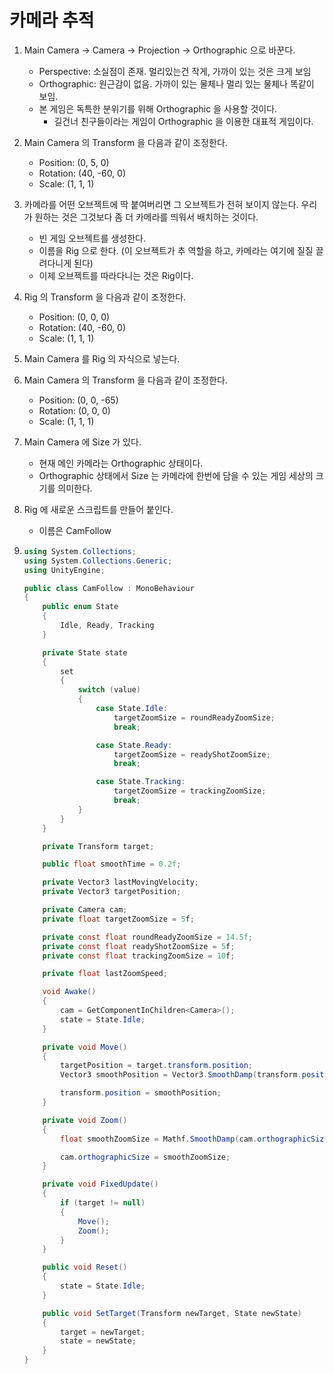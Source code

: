 # 카메라 추적

1. Main Camera -> Camera -> Projection -> Orthographic 으로 바꾼다.

   - Perspective: 소실점이 존재. 멀리있는건 작게, 가까이 있는 것은 크게 보임
   - Orthographic: 원근감이 없음. 가까이 있는 물체나 멀리 있는 물체나 똑같이 보임.
   - 본 게임은 독특한 분위기를 위해 Orthographic 을 사용할 것이다.
     - 길건너 친구들이라는 게임이 Orthographic 을 이용한 대표적 게임이다.

2. Main Camera 의 Transform 을 다음과 같이 조정한다.

   - Position: (0, 5, 0)
   - Rotation: (40, -60, 0)
   - Scale: (1, 1, 1)

3. 카메라를 어떤 오브젝트에 딱 붙여버리면 그 오브젝트가 전혀 보이지 않는다. 우리가 원하는 것은 그것보다 좀 더 카메라를 띄워서 배치하는 것이다.

   - 빈 게임 오브젝트를 생성한다.
   - 이름을 Rig 으로 한다. (이 오브젝트가 추 역할을 하고, 카메라는 여기에 질질 끌려다니게 된다)
   - 이제 오브젝트를 따라다니는 것은 Rig이다.

4. Rig 의 Transform 을 다음과 같이 조정한다.

   - Position: (0, 0, 0)
   - Rotation: (40, -60, 0)
   - Scale: (1, 1, 1)

5. Main Camera 를 Rig 의 자식으로 넣는다.

6. Main Camera 의 Transform 을 다음과 같이 조정한다.

   - Position: (0, 0, -65)
   - Rotation: (0, 0, 0)
   - Scale: (1, 1, 1)

7. Main Camera 에 Size 가 있다.

   - 현재 메인 카메라는 Orthographic 상태이다.
   - Orthographic 상태에서 Size 는 카메라에 한번에 담을 수 있는 게임 세상의 크기를 의미한다.

8. Rig 에 새로운 스크립트를 만들어 붙인다.

   - 이름은 CamFollow

9. ```c#
   using System.Collections;
   using System.Collections.Generic;
   using UnityEngine;
   
   public class CamFollow : MonoBehaviour
   {
       public enum State
       {
           Idle, Ready, Tracking
       }
   
       private State state
       {
           set
           {
               switch (value)
               {
                   case State.Idle:
                       targetZoomSize = roundReadyZoomSize;
                       break;
   
                   case State.Ready:
                       targetZoomSize = readyShotZoomSize;
                       break;
   
                   case State.Tracking:
                       targetZoomSize = trackingZoomSize;
                       break;
               }
           }
       }
   
       private Transform target;
   
       public float smoothTime = 0.2f;
   
       private Vector3 lastMovingVelocity;
       private Vector3 targetPosition;
   
       private Camera cam;
       private float targetZoomSize = 5f;
   
       private const float roundReadyZoomSize = 14.5f;
       private const float readyShotZoomSize = 5f;
       private const float trackingZoomSize = 10f;
   
       private float lastZoomSpeed;
   
       void Awake()
       {
           cam = GetComponentInChildren<Camera>();
           state = State.Idle;
       }
   
       private void Move()
       {
           targetPosition = target.transform.position;
           Vector3 smoothPosition = Vector3.SmoothDamp(transform.position, targetPosition, ref lastMovingVelocity, smoothTime);
   
           transform.position = smoothPosition;
       }
   
       private void Zoom()
       {
           float smoothZoomSize = Mathf.SmoothDamp(cam.orthographicSize, targetZoomSize, ref lastZoomSpeed, smoothTime);
   
           cam.orthographicSize = smoothZoomSize;
       }
   
       private void FixedUpdate()
       {
           if (target != null)
           {
               Move();
               Zoom();
           }
       }
   
       public void Reset()
       {
           state = State.Idle;
       }
   
       public void SetTarget(Transform newTarget, State newState)
       {
           target = newTarget;
           state = newState;
       }
   }
   
   ```

   